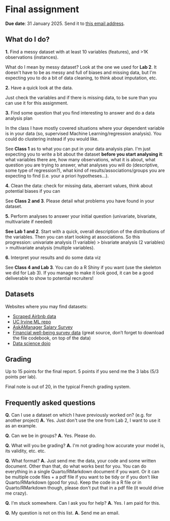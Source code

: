 # Final assignment

**Due date**: 31 January 2025.
Send it to [this email address](mailto:dimitri.scronias@inserm.fr).

## What do I do?

**1.** Find a messy dataset with at least 10 variables (features), and >1K observations (instances).

What do I mean by messy dataset? Look at the one we used for **Lab 2**. It doesn't have to be as messy and full of biases and missing data, but I'm expecting you to do a bit of data cleaning, to think about imputation, etc.

**2.** Have a quick look at the data.

Just check the variables and if there is missing data, to be sure than you can use it for this assignment.

**3.** Find some question that you find interesting to answer and do a data analysis plan

In the class I have mostly covered situations where your dependent variable is in your data (so, supervised Machine Learning/regression analysis). You could do clustering instead if you would like.

See **Class 1** as to what you can put in your data analysis plan. I'm just expecting you to write a bit about the dataset **before you start analysing it**: what variables there are, how many observations, what it is about, what question you are trying to answer, what analyses you will do (descriptive, some type of regression?), what kind of results/associations/groups you are expecting to find (i.e. your a priori hypotheses...).

**4.** Clean the data: check for missing data, aberrant values, think about potential biases if you can

See **Class 2 and 3**. Please detail what problems you have found in your dataset.

**5.** Perform analyses to answer your initial question (univariate, bivariate, multivariate if needed)

**See Lab 1 and 2**. Start with a quick, overall description of the distributions of the variables. Then you can start looking at associations. So this progression: univariate analysis (1 variable) > bivariate analysis (2 variables) > multivariate analysis (multiple variables).

**6.** Interpret your results and do some data viz

See **Class 4 and Lab 3**. You can do a R Shiny if you want (use the skeleton we did for Lab 3). If you manage to make it look good, it can be a good deliverable to show to potential recruiters!

## Datasets

Websites where you may find datasets:
* [Scraped Airbnb data](https://insideairbnb.com/)
* [UC Irvine ML repo](https://archive.ics.uci.edu/datasets?NumInstances=1000-inf&skip=0&take=10&sort=desc&orderBy=NumHits&search=)
* [AskAManager Salary Survey](https://docs.google.com/spreadsheets/d/1PXn7AoKOmZ-Za4Bz_-4tfoNfiddrLRQGWunM8F53Th8/edit?resourcekey=&gid=1245463581#gid=1245463581)
* [Financial well-being survey data](https://www.consumerfinance.gov/data-research/financial-well-being-survey-data/) (great source, don’t forget to download the file codebook, on top of the data)
* [Data science dojo](https://code.datasciencedojo.com/datasciencedojo/datasets)

## Grading

Up to 15 points for the final report.
5 points if you send me the 3 labs (5/3 points per lab).

Final note is out of 20, in the typical French grading system.

## Frequently asked questions

**Q.** Can I use a dataset on which I have previously worked on? (e.g. for another project)
**A.** Yes. Just don't use the one from Lab 2, I want to use it as an example.

**Q.** Can we be in groups?
**A.** Yes. Please do.

**Q.** What will you be grading?
**A.** I'm not grading how accurate your model is, its validity, etc. etc.

**Q.** What format?
**A.** Just send me: the data, your code and some written document. Other than that, do what works best for you. You can do everything in a single Quarto/RMarkdown document if you want. Or it can be multiple code files + a pdf file if you want to be tidy or if you don't like Quarto/RMarkdown (good for you). Keep the code in a R file or in Quarto/RMarkdown though, please don't put that in a pdf file (it would drive me crazy).

**Q.** I'm stuck somewhere. Can I ask you for help?
**A.** Yes. I am paid for this.

**Q.** My question is not on this list.
**A.** Send me an email.
